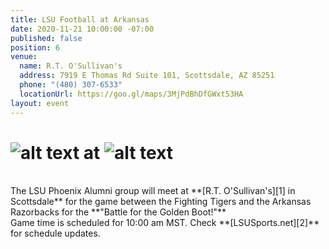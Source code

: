 ```yaml
---
title: LSU Football at Arkansas
date: 2020-11-21 10:00:00 -07:00
published: false
position: 6
venue:
  name: R.T. O'Sullivan's
  address: 7919 E Thomas Rd Suite 101, Scottsdale, AZ 85251
  phone: "(480) 307-6533"
  locationUrl: https://goo.gl/maps/3MjPdBhDfGWxt53HA
layout: event
---
```


# ![alt text](https://lsu-phoenix-alumni.github.io/assets/img/LSUTigers.png "LSU Fighting Tigers") at ![alt text](https://lsu-phoenix-alumni.github.io/assets/img/ArkansasRazorbacks.png "Arkansas Razorbacks")  
<br>
The LSU Phoenix Alumni group will meet at **[R.T. O'Sullivan's][1] in Scottsdale** for the game between the Fighting Tigers and the Arkansas Razorbacks for the **"Battle for the Golden Boot!"**  
<br>
Game time is scheduled for 10:00 am MST.  Check **[LSUSports.net][2]** for schedule updates.  

[1]: https://scottsdale.rtosullivans.com/ "RTO Scottsdale website"
[2]: http://www.lsusports.net/SportSelect.dbml?SPID=2164&SPSID=27811&DB_OEM_ID=5200&_ga=2.61742444.1994479276.1565745145-1475237789.1565745143 "THE OFFICIAL SITE OF LSU ATHLETICS"